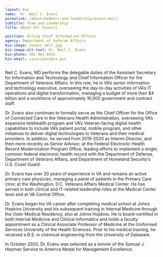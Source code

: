```yaml
---
layout: bio
name:  Dr. Neil C. Evans
permalink: /about/members-and-leadership/evans-neil/
subtitle: Team and Leadership
title: About Our Council

position: Acting Chief Information Officer
agency: Department of Veteran Affairs
bio-image: /evans_neil.jpg
bio-image-alt-text: Dr. Neil C. Evans
bio-phone: 202-461-6910
bio-email: vacocioexe@va.gov
---
```


Neil C. Evans, MD performs the delegable duties of the Assistant Secretary for Information and Technology and Chief Information Officer for the Department of Veterans Affairs. In this role, he is VA’s senior information and technology executive, overseeing the day-to-day activities of VA’s IT operations and digital transformation, managing a budget of more than $4 billion and a workforce of approximately 16,000 government and contract staff.

Dr. Evans also continues to formally serve as the Chief Officer for the Office of Connected Care in the Veterans Health Administration, overseeing VA’s expansive telehealth program and VA’s Veteran-facing digital health capabilities to include VA’s patient portal, mobile program, and other initiatives to deliver digital technologies to Veterans and their medical providers. In addition, he served from 2019-2020 as Interim Director, and then more recently as Senior Advisor, at the Federal Electronic Health Record Modernization Program Office, leading efforts to implement a single, common federal electronic health record with the Department of Defense, Department of Veterans Affairs, and Department of Homeland Security’s U.S. Coast Guard.

Dr. Evans has over 20 years of experience in VA and remains an active primary care physician, managing a panel of patients in the Primary Care clinic at the Washington, D.C. Veterans Affairs Medical Center. He has served in both clinical and IT-related leadership roles at the Medical Center level and at VA Central Office.

Dr. Evans began his VA career after completing medical school at Johns Hopkins University and his subsequent training in Internal Medicine through the Osler Medical Residency, also at Johns Hopkins. He is board-certified in both Internal Medicine and Clinical Informatics and holds a faculty appointment as a Clinical Associate Professor of Medicine at the Uniformed Services University of the Health Sciences. Prior to his medical training, he received a B.S. in chemical engineering from the University of Delaware.

In October 2020, Dr. Evans was selected as a winner of the Samuel J. Heyman Service to America Medal for Management Excellence.